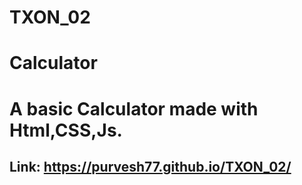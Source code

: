 # TXON_02
# Calculator<br>
# A basic Calculator made with Html,CSS,Js.<br>
## Link: https://purvesh77.github.io/TXON_02/

